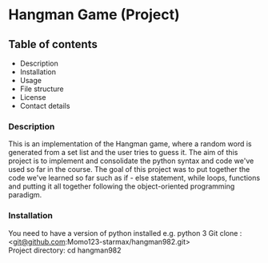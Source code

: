 # Hangman Game (Project)
## Table of contents
- Description
- Installation
- Usage
- File structure
- License
- Contact details
### Description
This is an implementation of the Hangman game, where a random word is generated from a set list and the user tries to guess it. 
The aim of this project is to implement and consolidate the python syntax and code we've used so far in the course. The goal of
this project was to put together the code we've learned so far such as if - else statement, while loops, functions and putting
it all together following the object-oriented programming paradigm. 

### Installation
You need to have a version of python installed e.g. python 3 
Git clone : <git@github.com:Momo123-starmax/hangman982.git>  
Project directory: cd hangman982



